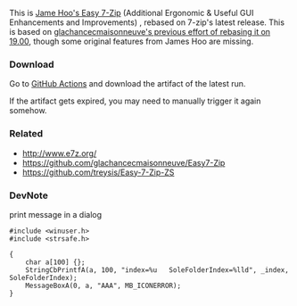 This is [Jame Hoo's Easy 7-Zip](http://www.e7z.org/) (Additional Ergonomic & Useful GUI Enhancements and Improvements) , rebased on 7-zip's latest release. This is based on [glachancecmaisonneuve's previous effort of rebasing it on 19.00](https://github.com/glachancecmaisonneuve/Easy7-Zip), though some original features from James Hoo are missing.

### Download

Go to [GitHub Actions](https://github.com/shunf4/Easy7-Zip-SF/actions) and download the artifact of the latest run.

If the artifact gets expired, you may need to manually trigger it again somehow.

### Related

- http://www.e7z.org/
- https://github.com/glachancecmaisonneuve/Easy7-Zip
- https://github.com/treysis/Easy-7-Zip-ZS

### DevNote

print message in a dialog

```
#include <winuser.h>
#include <strsafe.h>

{
    char a[100] {};
    StringCbPrintfA(a, 100, "index=%u   SoleFolderIndex=%lld", _index, SoleFolderIndex);
    MessageBoxA(0, a, "AAA", MB_ICONERROR);
}
```
